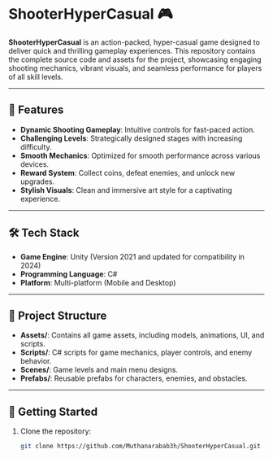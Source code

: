 # ShooterHyperCasual 🎮

**ShooterHyperCasual** is an action-packed, hyper-casual game designed to deliver quick and thrilling gameplay experiences. This repository contains the complete source code and assets for the project, showcasing engaging shooting mechanics, vibrant visuals, and seamless performance for players of all skill levels.

---

## 📜 **Features**
- **Dynamic Shooting Gameplay**: Intuitive controls for fast-paced action.
- **Challenging Levels**: Strategically designed stages with increasing difficulty.
- **Smooth Mechanics**: Optimized for smooth performance across various devices.
- **Reward System**: Collect coins, defeat enemies, and unlock new upgrades.
- **Stylish Visuals**: Clean and immersive art style for a captivating experience.

---

## 🛠️ **Tech Stack**
- **Game Engine**: Unity (Version 2021 and updated for compatibility in 2024)
- **Programming Language**: C#
- **Platform**: Multi-platform (Mobile and Desktop)

---

## 📂 **Project Structure**
- **Assets/**: Contains all game assets, including models, animations, UI, and scripts.
- **Scripts/**: C# scripts for game mechanics, player controls, and enemy behavior.
- **Scenes/**: Game levels and main menu designs.
- **Prefabs/**: Reusable prefabs for characters, enemies, and obstacles.

---

## 🚀 **Getting Started**
1. Clone the repository:
   ```bash
   git clone https://github.com/Muthanarabab3h/ShooterHyperCasual.git
